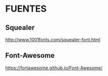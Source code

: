 # FUENTES
## Squealer
http://www.1001fonts.com/squealer-font.html
## Font-Awesome
https://fortawesome.github.io/Font-Awesome/